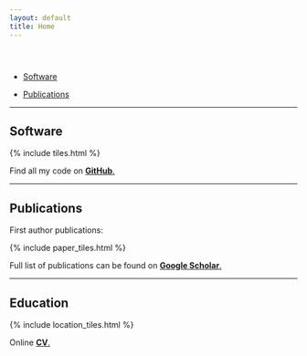 ```yaml
---
layout: default
title: Home
---
```


<header>

</header>

<section>
<div class="row">
<div class="6u 12u$(medium)">
<ul class="actions vertical">
<!-- <li><a href="#" class="button special fit">About me</a></li> -->
<li><a href="#code_anchor" class="button fit">Software</a></li>
</ul>
</div>
<div class="6u 12u$(medium)">
<ul class="actions vertical">
<!-- <li><a href="#" class="button special fit">CV </a></li> -->
<li><a href="#pub_anchor" class="button fit">Publications</a></li>
</ul>
</div>
</div>
</section>

<hr>
<h2 id="code_anchor">Software</h2>
{% include tiles.html %}
<br>

<p> Find all my code on <a href="https://github.com/aineniamh"><strong>GitHub</strong>.</a></p>

<hr>

<h2 id="pub_anchor"> Publications</h2>
<p>First author publications:</p>
{% include paper_tiles.html %}
<br>

<p> Full list of publications can be found on <a href="https://scholar.google.com/citations?user=IOY1T30AAAAJ&hl=en"><strong>Google Scholar</strong>.</a></p>
<hr>

<h2>Education</h2>
{% include location_tiles.html %}

<p> Online <a href="{{ site.baseurl }}/cv.html"><strong>CV</strong>.</a></p>